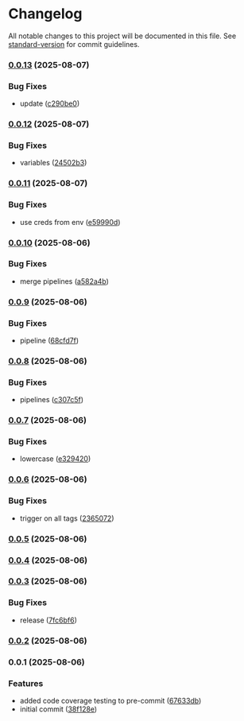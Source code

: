 # Changelog

All notable changes to this project will be documented in this file. See [standard-version](https://github.com/conventional-changelog/standard-version) for commit guidelines.

### [0.0.13](https://github.com/FullStackS-GmbH/universal-airgapper/compare/v0.0.12...v0.0.13) (2025-08-07)


### Bug Fixes

* update ([c290be0](https://github.com/FullStackS-GmbH/universal-airgapper/commit/c290be0ef7b958a951df91f568d85085ac82bb9e))

### [0.0.12](https://github.com/FullStackS-GmbH/universal-airgapper/compare/v0.0.11...v0.0.12) (2025-08-07)


### Bug Fixes

* variables ([24502b3](https://github.com/FullStackS-GmbH/universal-airgapper/commit/24502b34f171c4ccc874e5c48ba0b0b5e6b1a957))

### [0.0.11](https://github.com/FullStackS-GmbH/universal-airgapper/compare/v0.0.10...v0.0.11) (2025-08-07)


### Bug Fixes

* use creds from env ([e59990d](https://github.com/FullStackS-GmbH/universal-airgapper/commit/e59990d2d67608ccb7bf81c5b38c294529e1b2a1))

### [0.0.10](https://github.com/FullStackS-GmbH/universal-airgapper/compare/v0.0.9...v0.0.10) (2025-08-06)


### Bug Fixes

* merge pipelines ([a582a4b](https://github.com/FullStackS-GmbH/universal-airgapper/commit/a582a4bc79ad5227e3b4bb3a080b0bd386f8c890))

### [0.0.9](https://github.com/FullStackS-GmbH/universal-airgapper/compare/v0.0.8...v0.0.9) (2025-08-06)


### Bug Fixes

* pipeline ([68cfd7f](https://github.com/FullStackS-GmbH/universal-airgapper/commit/68cfd7fe6fb0569eec65ce5a5186cbf6d63afaef))

### [0.0.8](https://github.com/FullStackS-GmbH/universal-airgapper/compare/v0.0.7...v0.0.8) (2025-08-06)


### Bug Fixes

* pipelines ([c307c5f](https://github.com/FullStackS-GmbH/universal-airgapper/commit/c307c5f2194c3feab34d477733044ee4e6934b53))

### [0.0.7](https://github.com/FullStackS-GmbH/universal-airgapper/compare/v1.0.0...v0.0.7) (2025-08-06)


### Bug Fixes

* lowercase ([e329420](https://github.com/FullStackS-GmbH/universal-airgapper/commit/e329420bde03f5f2b61e56d23bd3f421cbe2dc8f))

### [0.0.6](https://github.com/FullStackS-GmbH/universal-airgapper/compare/v0.0.5...v0.0.6) (2025-08-06)


### Bug Fixes

* trigger on all tags ([2365072](https://github.com/FullStackS-GmbH/universal-airgapper/commit/23650722f2fba0113c5a87af3255d577d4ce86d0))

### [0.0.5](https://github.com/FullStackS-GmbH/universal-airgapper/compare/v0.0.4...v0.0.5) (2025-08-06)

### [0.0.4](https://github.com/FullStackS-GmbH/universal-airgapper/compare/v0.0.3...v0.0.4) (2025-08-06)

### [0.0.3](https://github.com/FullStackS-GmbH/universal-airgapper/compare/v0.0.2...v0.0.3) (2025-08-06)


### Bug Fixes

* release ([7fc6bf6](https://github.com/FullStackS-GmbH/universal-airgapper/commit/7fc6bf66a59199d78d156501b035639a2333a4f5))

### [0.0.2](https://github.com/FullStackS-GmbH/universal-airgapper/compare/v0.0.1...v0.0.2) (2025-08-06)

### 0.0.1 (2025-08-06)


### Features

* added code coverage testing to pre-commit ([67633db](https://github.com/FullStackS-GmbH/universal-airgapper/commit/67633dbbd59200fe90d71c11a0b472152c2b12fa))
* initial commit ([38f128e](https://github.com/FullStackS-GmbH/universal-airgapper/commit/38f128e3de5ba0603ac05556f3dc359fd9bab00b))
